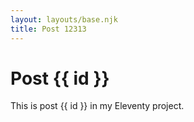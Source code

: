 ```yaml
---
layout: layouts/base.njk
title: Post 12313
---
```


# Post {{ id }}

This is post {{ id }} in my Eleventy project.

